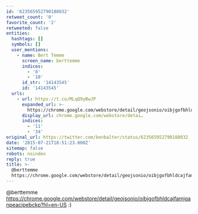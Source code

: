 ```yaml
---
id: '623565952790188032'
retweet_count: '0'
favorite_count: '2'
retweeted: false
entities:
  hashtags: []
  symbols: []
  user_mentions:
    - name: Bert Temme
      screen_name: berttemme
      indices:
        - '0'
        - '10'
      id_str: '14143545'
      id: '14143545'
  urls:
    - url: https://t.co/MLqQ9yBwJP
      expanded_url: >-
        https://chrome.google.com/webstore/detail/geojsonio/oibjgofbhldcajfamjganpeacipebckp?hl=en-US
      display_url: chrome.google.com/webstore/detai…
      indices:
        - '11'
        - '34'
original_url: https://twitter.com/benbalter/status/623565952790188032
date: '2015-07-21T18:51:23.000Z'
sitemap: false
robots: noindex
reply: true
title: >-
  @berttemme
  https://chrome.google.com/webstore/detail/geojsonio/oibjgofbhldcajfamjganpeacipebckp?hl=en-US…
---
```


@berttemme https://chrome.google.com/webstore/detail/geojsonio/oibjgofbhldcajfamjganpeacipebckp?hl=en-US :)